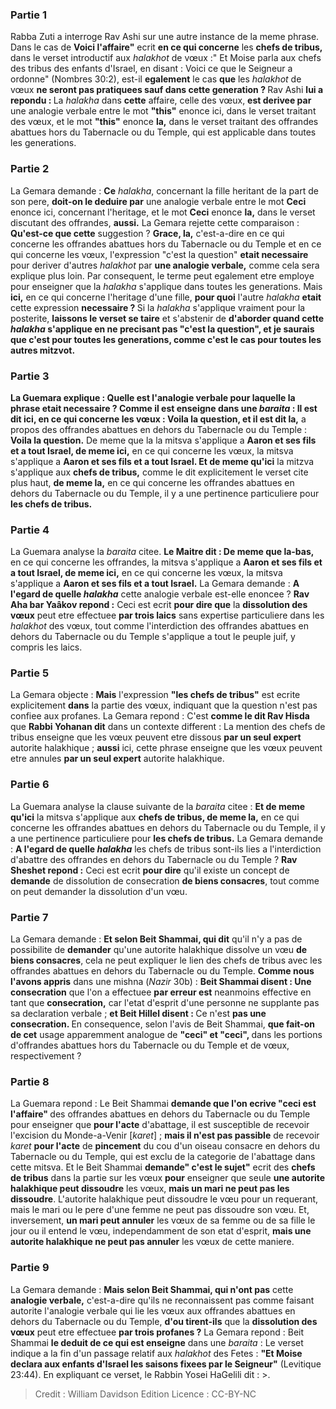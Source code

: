 
### Partie 1
Rabba Zuti a interroge Rav Ashi sur une autre instance de la meme phrase. Dans le cas de <b>Voici l'affaire"</b> ecrit <b>en ce qui concerne</b> les <b>chefs de tribus,</b> dans le verset introductif aux <i>halakhot</i> de vœux :" Et Moise parla aux chefs des tribus des enfants d'Israel, en disant : Voici ce que le Seigneur a ordonne" (Nombres 30:2), est-il <b>egalement</b> le cas <b>que</b> les <i>halakhot</i> de vœux <b>ne seront pas pratiquees sauf dans cette generation ? </b> Rav Ashi <b>lui a repondu : </b> La <i>halakha</i> dans <b>cette</b> affaire, celle des vœux, <b>est derivee par</b> une analogie verbale entre le mot <b>"this"</b> enonce ici, dans le verset traitant des vœux, et le mot <b>"this"</b> enonce <b>la,</b> dans le verset traitant des offrandes abattues hors du Tabernacle ou du Temple, qui est applicable dans toutes les generations.

### Partie 2
La Gemara demande : <b>Ce</b> <i>halakha</i>, concernant la fille heritant de la part de son pere, <b>doit-on le deduire par</b> une analogie verbale entre le mot <b>Ceci</b> enonce ici, concernant l'heritage, et le mot <b>Ceci</b> enonce <b>la,</b> dans le verset discutant des offrandes, <b>aussi.</b> La Gemara rejette cette comparaison : <b>Qu'est-ce que cette</b> suggestion ? <b>Grace, la,</b> c'est-a-dire en ce qui concerne les offrandes abattues hors du Tabernacle ou du Temple et en ce qui concerne les vœux, l'expression "c'est la question" <b>etait necessaire</b> pour deriver d'autres <i>halakhot</i> par <b>une analogie verbale,</b> comme cela sera explique plus loin. Par consequent, le terme peut egalement etre employe pour enseigner que la <i>halakha</i> s'applique dans toutes les generations. Mais <b>ici,</b> en ce qui concerne l'heritage d'une fille, <b>pour quoi</b> l'autre <i>halakha</i> <b>etait</b> cette expression <b>necessaire ? </b> Si la <i>halakha</i> s'applique vraiment pour la posterite, <b>laissons le verset se taire</b> et s'abstenir de <b>d'aborder quand cette <i>halakha</i> s'applique en ne precisant pas "c'est la question", <b>et je</b> saurais <b>que c'est pour toutes les generations,</b> comme c'est le cas pour toutes les autres mitzvot.

### Partie 3
La Guemara explique : <b>Quelle</b> est l'<b>analogie verbale</b> pour laquelle la phrase etait necessaire ? <b>Comme il est enseigne</b> dans une <i>baraita</i> : <b>Il est dit ici,</b> en ce qui concerne les vœux : <b>Voila la question,</b> et il est dit la,</b> a propos des offrandes abattues en dehors du Tabernacle ou du Temple : <b>Voila la question.</b> De meme que la</b> la mitsva s'applique a <b>Aaron et ses fils et a tout Israel, de meme ici,</b> en ce qui concerne les vœux, la mitsva s'applique a <b>Aaron et ses fils et a tout Israel. Et de meme qu'ici</b> la mitzva s'applique aux <b>chefs de tribus,</b> comme le dit explicitement le verset cite plus haut, <b>de meme la,</b> en ce qui concerne les offrandes abattues en dehors du Tabernacle ou du Temple, il y a une pertinence particuliere pour <b>les chefs de tribus.</b>

### Partie 4
La Guemara analyse la <i>baraita</i> citee. <b>Le Maitre dit : De meme que la-bas,</b> en ce qui concerne les offrandes, la mitsva s'applique a <b>Aaron et ses fils et a tout Israel, de meme ici,</b> en ce qui concerne les vœux, la mitsva s'applique a <b>Aaron et ses fils et a tout Israel.</b> La Gemara demande : <b>A l'egard de quelle <i>halakha</i></b> cette analogie verbale est-elle enoncee ? <b>Rav Aha bar Yaâkov repond :</b> Ceci est ecrit <b>pour dire que</b> la <b>dissolution des vœux</b> peut etre effectuee <b>par trois laics</b> sans expertise particuliere dans les <i>halakhot</i> des vœux, tout comme l'interdiction des offrandes abattues en dehors du Tabernacle ou du Temple s'applique a tout le peuple juif, y compris les laics.

### Partie 5
La Gemara objecte : <b>Mais</b> l'expression <b>"les chefs de tribus"</b> est ecrite</b> explicitement <b>dans</b> la partie des vœux, indiquant que la question n'est pas confiee aux profanes. La Gemara repond : C'est <b>comme le dit Rav Hisda</b> que <b>Rabbi Yohanan dit</b> dans un contexte different : La mention des chefs de tribus enseigne que les vœux peuvent etre dissous <b>par un seul expert</b> autorite halakhique ; <b>aussi</b> ici, cette phrase enseigne que les vœux peuvent etre annules <b>par un seul expert</b> autorite halakhique.

### Partie 6
La Guemara analyse la clause suivante de la <i>baraita</i> citee : <b>Et de meme qu'ici</b> la mitsva s'applique aux <b>chefs de tribus, de meme la,</b> en ce qui concerne les offrandes abattues en dehors du Tabernacle ou du Temple, il y a une pertinence particuliere pour <b>les chefs de tribus.</b> La Gemara demande : <b>A l'egard de quelle <i>halakha</i></b> les chefs de tribus sont-ils lies a l'interdiction d'abattre des offrandes en dehors du Tabernacle ou du Temple ? <b>Rav Sheshet repond :</b> Ceci est ecrit <b>pour dire</b> qu'il existe</b> un concept de <b>demande</b> de dissolution de consecration <b>de biens consacres</b>, tout comme on peut demander la dissolution d'un vœu.

### Partie 7
La Gemara demande : <b>Et selon Beit Shammai, qui dit</b> qu'il n'y a pas</b> de possibilite de <b>demander</b> qu'une autorite halakhique dissolve un vœu <b>de biens consacres</b>, cela ne peut expliquer le lien des chefs de tribus avec les offrandes abattues en dehors du Tabernacle ou du Temple. <b>Comme nous l'avons appris</b> dans une mishna (<i>Nazir</i> 30b) : <b>Beit Shammai disent : Une consecration</b> que l'on a effectuee <b>par erreur est</b> neanmoins effective en tant que <b>consecration,</b> car l'etat d'esprit d'une personne ne supplante pas sa declaration verbale ; <b>et Beit Hillel disent : </b> Ce n'est <b>pas une consecration. </b> En consequence, selon l'avis de Beit Shammai, <b>que fait-on de cet</b> usage apparemment analogue de <b>"ceci" et "ceci", </b> dans les portions d'offrandes abattues hors du Tabernacle ou du Temple et de vœux, respectivement ?

### Partie 8
La Guemara repond : Le Beit Shammai <b>demande que l'on ecrive "ceci est l'affaire" </b> des offrandes abattues en dehors</b> du Tabernacle ou du Temple pour enseigner que <b>pour l'acte</b> d'abattage, il est susceptible</b> de recevoir l'excision du Monde-a-Venir [<i>karet</i>] ; <b>mais il n'est pas passible</b> de recevoir <i>karet</i> <b>pour l'acte</b> de <b>pincement</b> du cou d'un oiseau consacre en dehors du Tabernacle ou du Temple, qui est exclu de la categorie de l'abattage dans cette mitsva. Et le Beit Shammai <b>demande" c'est le sujet"</b> ecrit des <b>chefs de tribus</b> dans la partie sur les vœux <b>pour</b> enseigner que seule <b>une autorite halakhique peut dissoudre</b> les vœux, <b>mais un mari ne peut pas les dissoudre</b>. L'autorite halakhique peut dissoudre le vœu pour un requerant, mais le mari ou le pere d'une femme ne peut pas dissoudre son vœu. Et, inversement, <b>un mari peut annuler</b> les vœux de sa femme ou de sa fille le jour ou il entend le vœu, independamment de son etat d'esprit, <b>mais une autorite halakhique ne peut pas annuler</b> les vœux de cette maniere.

### Partie 9
La Gemara demande : <b>Mais selon Beit Shammai, qui n'ont pas</b> cette <b>analogie verbale,</b> c'est-a-dire qu'ils ne reconnaissent pas comme faisant autorite l'analogie verbale qui lie les vœux aux offrandes abattues en dehors du Tabernacle ou du Temple, <b>d'ou tirent-ils</b> que la <b>dissolution des vœux</b> peut etre effectuee <b>par trois profanes ?</b> La Gemara repond : Beit Shammai <b>le deduit de ce qui est enseigne</b> dans une <i>baraita</i> : Le verset indique a la fin d'un passage relatif aux <i>halakhot</i> des Fetes : <b>"Et Moise declara aux enfants d'Israel les saisons fixees par le Seigneur"</b> (Levitique 23:44). En expliquant ce verset, le Rabbin Yosei HaGelili dit :</b> >.

>Credit : William Davidson Edition
>Licence : CC-BY-NC